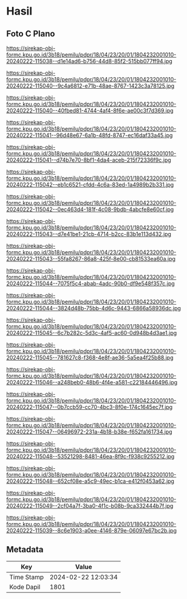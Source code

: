 # Hasil

## Foto C Plano

https://sirekap-obj-formc.kpu.go.id/3b18/pemilu/pdpr/18/04/23/20/01/1804232001010-20240222-115038--d1e14ad6-b756-44d8-85f2-515bb077ff94.jpg

https://sirekap-obj-formc.kpu.go.id/3b18/pemilu/pdpr/18/04/23/20/01/1804232001010-20240222-115040--9c4a6812-e71b-48ae-8767-1423c3a78125.jpg

https://sirekap-obj-formc.kpu.go.id/3b18/pemilu/pdpr/18/04/23/20/01/1804232001010-20240222-115040--40fbed81-4744-4af4-8f6e-ae00c3f7d369.jpg

https://sirekap-obj-formc.kpu.go.id/3b18/pemilu/pdpr/18/04/23/20/01/1804232001010-20240222-115041--96d48e67-6a1b-48fd-8747-ec16daf33a45.jpg

https://sirekap-obj-formc.kpu.go.id/3b18/pemilu/pdpr/18/04/23/20/01/1804232001010-20240222-115041--d74b7e70-8bf1-4da4-aceb-215f72336f9c.jpg

https://sirekap-obj-formc.kpu.go.id/3b18/pemilu/pdpr/18/04/23/20/01/1804232001010-20240222-115042--eb1c6521-cfdd-4c6a-83ed-1a4989b2b331.jpg

https://sirekap-obj-formc.kpu.go.id/3b18/pemilu/pdpr/18/04/23/20/01/1804232001010-20240222-115042--0ec463d4-181f-4c08-9bdb-4abcfe8e60cf.jpg

https://sirekap-obj-formc.kpu.go.id/3b18/pemilu/pdpr/18/04/23/20/01/1804232001010-20240222-115043--d7e41be1-21cb-4714-b2cc-83b1e113d432.jpg

https://sirekap-obj-formc.kpu.go.id/3b18/pemilu/pdpr/18/04/23/20/01/1804232001010-20240222-115043--55fa8267-86a8-425f-8e00-cb81533ea60a.jpg

https://sirekap-obj-formc.kpu.go.id/3b18/pemilu/pdpr/18/04/23/20/01/1804232001010-20240222-115044--7075f5c4-abab-4adc-90b0-df9e548f357c.jpg

https://sirekap-obj-formc.kpu.go.id/3b18/pemilu/pdpr/18/04/23/20/01/1804232001010-20240222-115044--3824d48b-75bb-4d6c-9443-6866a58936dc.jpg

https://sirekap-obj-formc.kpu.go.id/3b18/pemilu/pdpr/18/04/23/20/01/1804232001010-20240222-115045--6c7b282c-5d3c-4af5-ac60-0d948b4d3ae1.jpg

https://sirekap-obj-formc.kpu.go.id/3b18/pemilu/pdpr/18/04/23/20/01/1804232001010-20240222-115045--781627c8-f368-4e8f-ae36-5a5ea4f25b88.jpg

https://sirekap-obj-formc.kpu.go.id/3b18/pemilu/pdpr/18/04/23/20/01/1804232001010-20240222-115046--a248beb0-48b6-4f4e-a581-c22184446496.jpg

https://sirekap-obj-formc.kpu.go.id/3b18/pemilu/pdpr/18/04/23/20/01/1804232001010-20240222-115047--0b7ccb59-cc70-4bc3-8f0e-174c1645ec7f.jpg

https://sirekap-obj-formc.kpu.go.id/3b18/pemilu/pdpr/18/04/23/20/01/1804232001010-20240222-115047--06496972-231a-4b18-b38e-f652fa161734.jpg

https://sirekap-obj-formc.kpu.go.id/3b18/pemilu/pdpr/18/04/23/20/01/1804232001010-20240222-115048--53521298-8481-46ea-8f9c-f938c9255212.jpg

https://sirekap-obj-formc.kpu.go.id/3b18/pemilu/pdpr/18/04/23/20/01/1804232001010-20240222-115048--652cf08e-a5c9-49ec-b1ca-e412f0453a62.jpg

https://sirekap-obj-formc.kpu.go.id/3b18/pemilu/pdpr/18/04/23/20/01/1804232001010-20240222-115049--2cf04a7f-3ba0-4f1c-b08b-9ca332444b7f.jpg

https://sirekap-obj-formc.kpu.go.id/3b18/pemilu/pdpr/18/04/23/20/01/1804232001010-20240222-115039--8c6e1903-a0ee-4146-879e-06097e67bc2b.jpg


## Metadata

| Key        | Value               |
| ---------- | ------------------- |
| Time Stamp | 2024-02-22 12:03:34 |
| Kode Dapil | 1801                |



